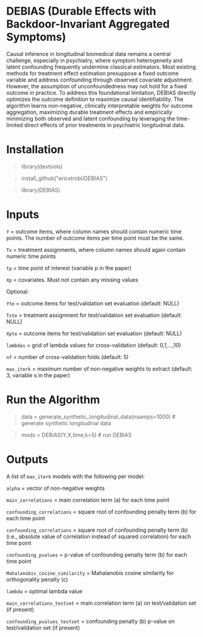 # DEBIAS (Durable Effects with Backdoor-Invariant Aggregated Symptoms)

Causal inference in longitudinal biomedical data remains a central challenge, especially in psychiatry, where symptom heterogeneity and latent confounding frequently undermine classical estimators. Most existing methods for treatment effect estimation presuppose a fixed outcome variable and address confounding through observed covariate adjustment. However, the assumption of unconfoundedness may not hold for a fixed outcome in practice. To address this foundational limitation, DEBIAS directly optimizes the outcome definition to maximize causal identifiability. The algorithm learns non-negative, clinically interpretable weights for outcome aggregation, maximizing durable treatment effects and empirically minimizing both observed and latent confounding by leveraging the time-limited direct effects of prior treatments in psychiatric longitudinal data.

# Installation

> library(devtools)

> install_github("ericstrobl/DEBIAS")

> library(DEBIAS)

# Inputs

`Y` = outcome items, where column names should contain numeric time points. The number of outcome items per time point must be the same.

`Tx` = treatment assignments, where column names should again contain numeric time points

`tp` = time point of interest (variable p in the paper)
 
`Xp` = covariates. Must not contain any missing values

Optional:

`Yte` = outcome items for test/validation set evaluation (default: NULL)
  
`Txte` = treatment assignment for test/validation set evaluation (default: NULL)
  
`Xpte` = outcome items for test/validation set evaluation (default: NULL)
  
`lambdas` = grid of lambda values for cross-validation (default: 0,1,...,10)
  
`nf` = number of cross-validation folds (default: 5)
  
`max_iterk` = maximum number of non-negative weights to extract (default: 3, variable s in the paper)

# Run the Algorithm

> data = generate_synthetic_longitudinal_data(nsamps=1000) # generate synthetic longitudinal data

> mods = DEBIAS(Y,X,time,k=5) # run DEBIAS

# Outputs

A list of `max_iterk` models with the following per model:

`alpha` = vector of non-negative weights

`main_correlations` = main correlation term (a) for each time point

`confounding_correlations` = square root of confounding penalty term (b) for each time point

`confounding_correlations` = square root of confounding penalty term (b) (i.e., absolute value of correlation instead of squared correlation) for each time point

`confounding_pvalues` = p-value of confounding penalty term (b) for each time point

`Mahalanobis_cosine_similarity` = Mahalanobis cosine similarity for orthogonality penalty (c)

`lambda` = optimal lambda value

`main_correlations_testset` = main correlation term (a) on test/validation set (if present)

`confounding_pvalues_testset` = confounding penalty (b) p-value on test/validation set (if present)



